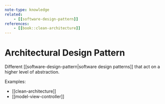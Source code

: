 ```yaml
---
note-type: knowledge
related:
    - [[software-design-pattern]]
references:
    - [[book::clean-architecture]]
---
```


# Architectural Design Pattern

Different [[software-design-pattern|software design patterns]] that act on a
higher level of abstraction.

Examples:

- [[clean-architecture]]
- [[model-view-controller]]
